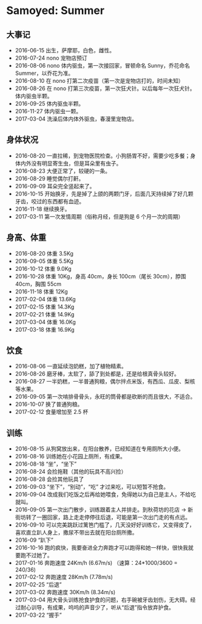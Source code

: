 # Samoyed: Summer

## 大事记

- 2016-06-15 出生，萨摩耶，白色，雌性。
- 2016-07-24 nono 宠物店预订
- 2016-08-06 nono 体内驱虫，第一次接回家，冒顿命名 Sunny，乔花命名 Summer，以乔花为准。
- 2016-08-10 在 nono 打第二次疫苗（第一次是宠物店打的，时间未知）
- 2016-08-26 在 nono 打第三次疫苗，第一次狂犬针。以后每年一次狂犬针。体内驱虫半颗。
- 2016-09-25 体内驱虫半颗。
- 2016-11-27 体内驱虫一颗。
- 2017-03-04 洗澡后体内体外驱虫，春漫里宠物店。

## 身体状况

- 2016-08-20 一直拉稀，到宠物医院检查。小狗肠胃不好，需要少吃多餐；身体内外没有明显寄生虫，但是耳朵里有虫子。
- 2016-08-23 大便正常了，较硬的一条。
- 2016-08-29 睡觉偶尔打鼾。
- 2016-09-09 耳朵完全竖起来了。
- 2016-10-15 开始换牙，先是掉了上颌的两颗门牙，后面几天持续掉了好几颗牙齿，咬过的东西都有血迹。
- 2016-11-18 继续换牙。
- 2017-03-11 第一次发情周期（俗称月经，但是狗是 6 个月一次的周期）

## 身高、体重

- 2016-08-20 体重 3.5Kg
- 2016-09-05 体重 5.5Kg
- 2016-10-12 体重 9.0Kg
- 2016-10-28 体重 10Kg，身高 40cm，身长 100cm（尾长 30cm），脖围 40cm，胸围 55cm
- 2016-11-18 体重 12Kg
- 2017-02-04 体重 13.6Kg
- 2017-02-15 体重 14.3Kg
- 2017-02-21 体重 14.9Kg
- 2017-03-04 体重 16.0Kg
- 2017-03-18 体重 16.9Kg

## 饮食

- 2016-08-06 一直延续泡奶糕，加了植物精素。
- 2016-08-26 磨牙棒，太软了，舔了到处都是，还是给根真骨头较好。
- 2016-08-27 一半奶糕，一半普通狗粮，偶尔拌点米饭，有西瓜、瓜皮、梨核等水果。
- 2016-09-05 第一次啃排骨骨头，永旺的筒骨都是砍断的而且很大，不适合。
- 2016-10-07 换了普通狗粮。
- 2017-02-12 食量增加至 2.5 杯

## 训练

- 2016-08-15 从狗窝放出来，在阳台散养，已经知道在专用厕所大小便。
- 2016-08-16 训练她在小花园上厕所，有成果。
- 2016-08-18 “坐”，“坐下”
- 2016-08-24 会捡拖鞋（其他的玩具不高兴捡）
- 2016-08-28 会捡其他玩具了
- 2016-09-03 “坐下”，“别动”，“吃” 才过来吃，可以短暂不抢食。
- 2016-09-04 改成我们吃饭之后再给她喂食，免得她以为自己是主人，不给吃就叫。
- 2016-09-05 第一次出门散步，训练跟着主人并排走。到秋荷坊的花店 -> 新街坊转了一圈回家，路上走走停停往后退，可能是第一次出门走的有点远。
- 2016-09-10 可以完美跳跃过篱笆门槛了，几天没好好训练它，又变得皮了，喜欢直立趴人身上，撒尿不带出去就在阳台厕所撒。
- 2016-09 “趴下”
- 2016-10-16 跑的疯快，我要奋进全力奔跑才可以跑得和她一样快，很快我就要跑不过她了。
- 2017-01-16 奔跑速度 24Km/h (6.67m/s) （速算：24*1000/3600 = 240/36)
- 2017-02-12 奔跑速度 28Km/h (7.78m/s)
- 2017-02-25 “后退”
- 2017-03-02 奔跑速度 30Km/h (8.34m/s)
- 2017-03-04 用大骨头训练抢食护食的问题，右手碗被牙齿划伤，无大碍。经过耐心训导，有成果，呜呜的声音少了，听从“后退”指令放弃护食。
- 2017-03-22 “握手”
